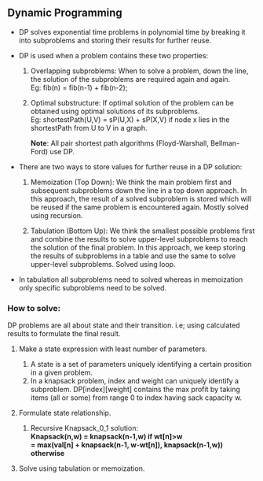 ## Dynamic Programming
 
- DP solves exponential time problems in polynomial time by breaking it into subproblems and storing their results for further reuse.
 
- DP is used when a problem contains these two properties:
   1. Overlapping subproblems:
       When to solve a problem, down the line, the solution of the subproblems are required again and again. <br>
       Eg: fib(n) = fib(n-1) + fib(n-2);
 
   2. Optimal substructure:
       If optimal solution of the problem can be obtained using optimal solutions of its subproblems. <br>
       Eg: shortestPath(U,V) = sP(U,X) + sP(X,V) if node x lies in the shortestPath from U to V in a graph.
 
       **Note**: All pair shortest path algorithms (Floyd-Warshall, Bellman-Ford) use DP.
 
- There are two ways to store values for further reuse in a DP solution:
   1. Memoization (Top Down):
       We think the main problem first and subsequent subproblems down the line in a top down approach.
       In this approach, the result of a solved subproblem is stored which will be reused if the same problem is encountered again.
       Mostly solved using recursion.
 
   2. Tabulation (Bottom Up):
       We think the smallest possible problems first and combine the results to solve upper-level subproblems to reach the solution of the final problem.
       In this approach, we keep storing the results of subproblems in a table and use the same to solve upper-level subproblems.
       Solved using loop.
 
- In tabulation all subproblems need to solved whereas in memoization only specific subproblems need to be solved.
 
### How to solve:
 DP problems are all about state and their transition. i.e; using calculated results to formulate the final result.
   1. Make a state expression with least number of parameters.
        1. A state is a set of parameters uniquely identifying a certain prosition in a given problem.
        2. In a knapsack problem, index and weight can uniquely identify a subproblem. DP[index][weight] contains 
            the max profit by taking items (all or some) from range 0 to index having sack capacity w.
        
   2. Formulate state relationship.
        1. Recursive Knapsack_0_1 solution: <br>
            **Knapsack(n,w) = knapsack(n-1,w) if wt[n]>w <br>
                            = max(val[n] + knapsack(n-1, w-wt[n]), knapsack(n-1,w)) otherwise**
                            
   3. Solve using tabulation or memoization.
 